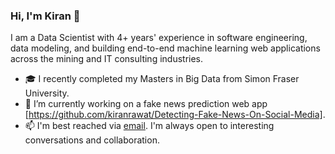 ### Hi, I'm Kiran 👋

I am a Data Scientist with 4+ years' experience in software engineering, data modeling, and building end-to-end machine learning web applications across the mining and IT consulting industries.

- 🎓 I recently completed my Masters in Big Data from Simon Fraser University.
- 🔭 I’m currently working on a fake news prediction web app [https://github.com/kiranrawat/Detecting-Fake-News-On-Social-Media].
- 📫 I'm best reached via [email](rawat.kiran111@gmail.com). I'm always open to interesting conversations and collaboration.

